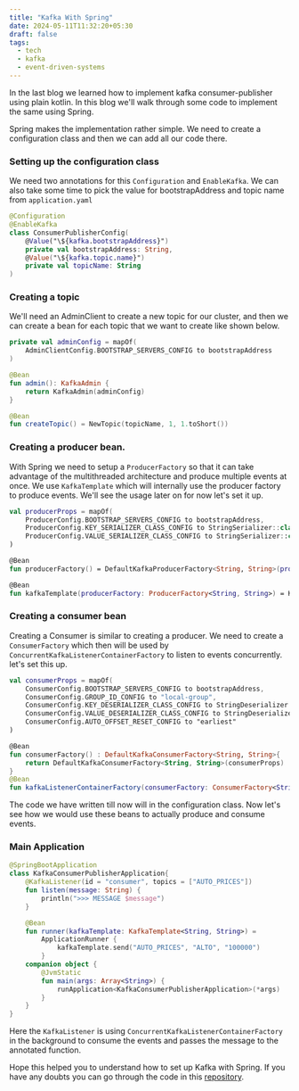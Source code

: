 ```yaml
---
title: "Kafka With Spring"
date: 2024-05-11T11:32:20+05:30
draft: false
tags:
  - tech
  - kafka
  - event-driven-systems
---
```


In the last blog we learned how to implement kafka consumer-publisher using plain kotlin.
In this blog we'll walk through some code to implement the same using Spring.

Spring makes the implementation rather simple. We need to create a configuration class and then we can add all our code there.

### Setting up the configuration class

We need two annotations for this `Configuration` and `EnableKafka`. We can also take some time to pick the value for bootstrapAddress and topic name from `application.yaml`

```kotlin
@Configuration
@EnableKafka
class ConsumerPublisherConfig(
    @Value("\${kafka.bootstrapAddress}")
    private val bootstrapAddress: String,
    @Value("\${kafka.topic.name}")
    private val topicName: String
)
```

### Creating a topic

We'll need an AdminClient to create a new topic for our cluster, and then we can create a bean for each topic that we want to create like shown below.

```kotlin
private val adminConfig = mapOf(
	AdminClientConfig.BOOTSTRAP_SERVERS_CONFIG to bootstrapAddress
)

@Bean
fun admin(): KafkaAdmin {
	return KafkaAdmin(adminConfig)
}

@Bean
fun createTopic() = NewTopic(topicName, 1, 1.toShort())
```

### Creating a producer bean.

With Spring we need to setup a `ProducerFactory` so that it can take advantage of the multithreaded architecture and produce multiple events at once. We use `KafkaTemplate` which will internally use the producer factory to produce events. We'll see the usage later on for now let's set it up.

```kotlin
val producerProps = mapOf(
	ProducerConfig.BOOTSTRAP_SERVERS_CONFIG to bootstrapAddress,
	ProducerConfig.KEY_SERIALIZER_CLASS_CONFIG to StringSerializer::class.java,
	ProducerConfig.VALUE_SERIALIZER_CLASS_CONFIG to StringSerializer::class.java,
)

@Bean
fun producerFactory() = DefaultKafkaProducerFactory<String, String>(producerProps)

@Bean
fun kafkaTemplate(producerFactory: ProducerFactory<String, String>) = KafkaTemplate(producerFactory)
```

### Creating a consumer bean

Creating a Consumer is similar to creating a producer. We need to create a `ConsumerFactory` which then will be used by `ConcurrentKafkaListenerContainerFactory` to listen to events concurrently. let's set this up.

```kotlin
val consumerProps = mapOf(
	ConsumerConfig.BOOTSTRAP_SERVERS_CONFIG to bootstrapAddress,
	ConsumerConfig.GROUP_ID_CONFIG to "local-group",
	ConsumerConfig.KEY_DESERIALIZER_CLASS_CONFIG to StringDeserializer::class.java,
	ConsumerConfig.VALUE_DESERIALIZER_CLASS_CONFIG to StringDeserializer::class.java,
	ConsumerConfig.AUTO_OFFSET_RESET_CONFIG to "earliest"
)

@Bean
fun consumerFactory() : DefaultKafkaConsumerFactory<String, String>{
	return DefaultKafkaConsumerFactory<String, String>(consumerProps)
}
@Bean
fun kafkaListenerContainerFactory(consumerFactory: ConsumerFactory<String, String>) = ConcurrentKafkaListenerContainerFactory<String, String>().also { it.consumerFactory = consumerFactory }

```

The code we have written till now will in the configuration class. Now let's see how we would use these beans to actually produce and consume events.

### Main Application

```kotlin
@SpringBootApplication
class KafkaConsumerPublisherApplication{
	@KafkaListener(id = "consumer", topics = ["AUTO_PRICES"])
	fun listen(message: String) {
		println(">>> MESSAGE $message")
	}

	@Bean
	fun runner(kafkaTemplate: KafkaTemplate<String, String>) =
		ApplicationRunner {
			kafkaTemplate.send("AUTO_PRICES", "ALTO", "100000")
		}
	companion object {
		@JvmStatic
		fun main(args: Array<String>) {
			runApplication<KafkaConsumerPublisherApplication>(*args)
		}
	}
}
```

Here the `KafkaListener` is using `ConcurrentKafkaListenerContainerFactory` in the background to consume the events and passes the message to the annotated function.

Hope this helped you to understand how to set up Kafka with Spring. If you have any doubts you can go through the code in this [repository](https://github.com/sharma-rishabh/kafka-consumer-publisher-).
